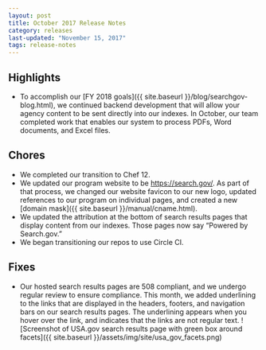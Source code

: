 ```yaml
---
layout: post
title: October 2017 Release Notes
category: releases
last-updated: "November 15, 2017"
tags: release-notes
---
```


## Highlights
* To accomplish our [FY 2018 goals]({{ site.baseurl }}/blog/searchgov-blog.html), we continued backend development that will allow your agency content to be sent directly into our indexes. In October, our team completed work that enables our system to process PDFs, Word documents, and Excel files.

## Chores
* We completed our transition to Chef 12.
* We updated our program website to be https://search.gov/. As part of that process, we changed our website favicon to our new logo, updated references to our program on individual pages, and created a new [domain mask]({{ site.baseurl }}/manual/cname.html).
* We updated the attribution at the bottom of search results pages that display content from our indexes. Those pages now say “Powered by Search.gov.”
* We began transitioning our repos to use Circle CI.

## Fixes
* Our hosted search results pages are 508 compliant, and we undergo regular review to ensure compliance. This month, we added underlining to the links that are displayed in the headers, footers, and navigation bars on our search results pages. The underlining appears when you hover over the link, and indicates that the links are not regular text.
![Screenshot of USA.gov search results page with green box around facets]({{ site.baseurl }}/assets/img/site/usa_gov_facets.png)
